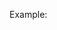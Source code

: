 <!-- | Workflow選項        | 預設值 | 說明          | 必填 |
| ------------- | ------------- | ---------------------- | -------- |
| `userId`      | `""`          | 你的it幫幫忙id | yes      |
| `gh_token`      | `your GitHub token with repo scope `          | Use this to configure the token of the user that commits the workflow result to GitHub  | yes      |
| `max_post_count`      | `5`          | 設定要抓幾個post | yes      |
 -->

Example: 
<!-- ITHOME-POST-LIST:START -->
<!-- ITHOME-POST-LIST:END -->

